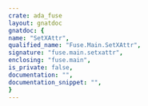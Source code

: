 ```yaml
---
crate: ada_fuse
layout: gnatdoc
gnatdoc: {
name: "SetXAttr",
qualified_name: "Fuse.Main.SetXAttr",
signature: "fuse.main.setxattr",
enclosing: "fuse.main",
is_private: false,
documentation: "",
documentation_snippet: "",
}
---
```

